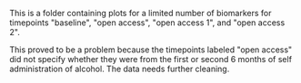 This is a folder containing plots for a limited number of biomarkers for timepoints "baseline", "open access", "open access 1",
and "open access 2". 

This proved to be a problem because the timepoints labeled "open access" did not specify whether they were from the first or second
6 months of self administration of alcohol. The data needs further cleaning. 

